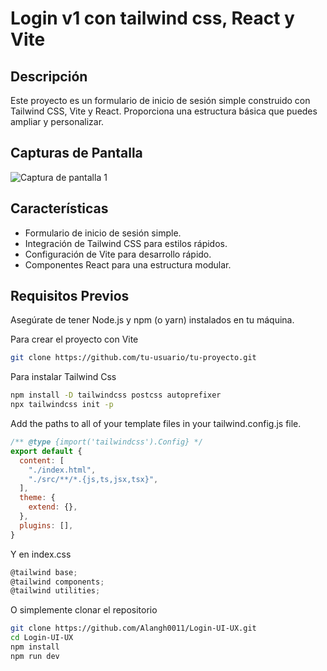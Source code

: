 # Login v1 con tailwind css, React y Vite

## Descripción

Este proyecto es un formulario de inicio de sesión simple construido con Tailwind CSS, Vite y React. Proporciona una estructura básica que puedes ampliar y personalizar. 

## Capturas de Pantalla

![Captura de pantalla 1](/screenshots/screenshot1.png)

## Características

- Formulario de inicio de sesión simple.
- Integración de Tailwind CSS para estilos rápidos.
- Configuración de Vite para desarrollo rápido.
- Componentes React para una estructura modular.

## Requisitos Previos

Asegúrate de tener Node.js y npm (o yarn) instalados en tu máquina.

Para crear el proyecto con Vite
```bash
git clone https://github.com/tu-usuario/tu-proyecto.git
```
Para instalar Tailwind Css
```bash
npm install -D tailwindcss postcss autoprefixer
npx tailwindcss init -p
```

Add the paths to all of your template files in your tailwind.config.js file.

```javascript
/** @type {import('tailwindcss').Config} */
export default {
  content: [
    "./index.html",
    "./src/**/*.{js,ts,jsx,tsx}",
  ],
  theme: {
    extend: {},
  },
  plugins: [],
}
```

Y en index.css
```javascript
@tailwind base;
@tailwind components;
@tailwind utilities;
```


O simplemente clonar el repositorio 
```bash
git clone https://github.com/Alangh0011/Login-UI-UX.git
cd Login-UI-UX
npm install
npm run dev